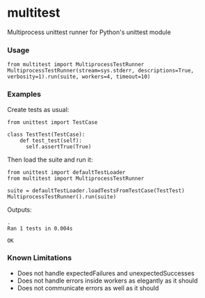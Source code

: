 # multitest
 Multiprocess unittest runner for Python's unittest module

### Usage

    from multitest import MultiprocessTestRunner
    MultiprocessTestRunner(stream=sys.stderr, descriptions=True, verbosity=1).run(suite, workers=4, timeout=10)


### Examples

Create tests as usual:

    from unittest import TestCase

    class TestTest(TestCase):
        def test_test(self):
          self.assertTrue(True)

Then load the suite and run it:

    from unittest import defaultTestLoader
    from multitest import MultiprocessTestRunner

    suite = defaultTestLoader.loadTestsFromTestCase(TestTest)
    MultiprocessTestRunner().run(suite)

Outputs:

    .
    Ran 1 tests in 0.004s

    OK


### Known Limitations
* Does not handle expectedFailures and unexpectedSuccesses
* Does not handle errors inside workers as elegantly as it should
* Does not communicate errors as well as it should

